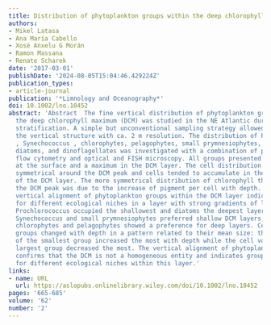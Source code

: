 ```yaml
---
title: Distribution of phytoplankton groups within the deep chlorophyll maximum
authors:
- Mikel Latasa
- Ana María Cabello
- Xosé Anxelu G Morán
- Ramon Massana
- Renate Scharek
date: '2017-03-01'
publishDate: '2024-08-05T15:04:46.429224Z'
publication_types:
- article-journal
publication: '*Limnology and Oceanography*'
doi: 10.1002/lno.10452
abstract: 'Abstract  The fine vertical distribution of phytoplankton groups within
  the deep chlorophyll maximum (DCM) was studied in the NE Atlantic during summer
  stratification. A simple but unconventional sampling strategy allowed examining
  the vertical structure with ca. 2 m resolution. The distribution of Prochlorococcus
  , Synechococcus , chlorophytes, pelagophytes, small prymnesiophytes, coccolithophores,
  diatoms, and dinoflagellates was investigated with a combination of pigment-markers,
  flow cytometry and optical and FISH microscopy. All groups presented minimum abundances
  at the surface and a maximum in the DCM layer. The cell distribution was not vertically
  symmetrical around the DCM peak and cells tended to accumulate in the upper part
  of the DCM layer. The more symmetrical distribution of chlorophyll than cells around
  the DCM peak was due to the increase of pigment per cell with depth. We found a
  vertical alignment of phytoplankton groups within the DCM layer indicating preferences
  for different ecological niches in a layer with strong gradients of light and nutrients.
  Prochlorococcus occupied the shallowest and diatoms the deepest layers. Dinoflagellates,
  Synechococcus and small prymnesiophytes preferred shallow DCM layers, and coccolithophores,
  chlorophytes and pelagophytes showed a preference for deep layers. Cell size within
  groups changed with depth in a pattern related to their mean size: the cell volume
  of the smallest group increased the most with depth while the cell volume of the
  largest group decreased the most. The vertical alignment of phytoplankton groups
  confirms that the DCM is not a homogeneous entity and indicates groups’ preferences
  for different ecological niches within this layer.'
links:
- name: URL
  url: https://aslopubs.onlinelibrary.wiley.com/doi/10.1002/lno.10452
pages: '665-685'
volume: '62'
number: '2'
---
```

